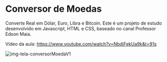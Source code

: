 # Conversor de Moedas
Converte Real em Dólar, Euro, Libra e Bitcoin.
Este é um projeto de estudo desenvolvido em Javascript, HTML e CSS, baseado no canal Professor Edson Maia.

Vídeo da aula: https://www.youtube.com/watch?v=NbdiFekUa9k&t=91s


![img-tela-conversorMoedaV1](https://user-images.githubusercontent.com/81998569/236653181-3632eddb-001e-450e-8650-8e7821a5951d.jpg)
